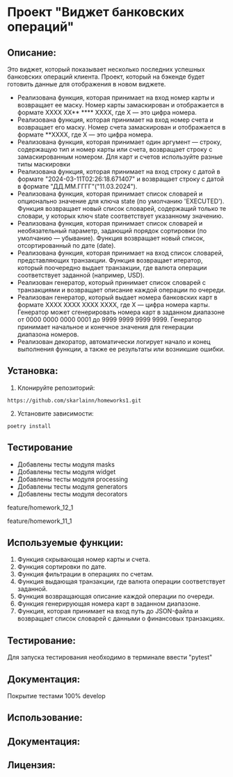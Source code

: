 # Проект "Виджет банковских операций"
## Описание:
Это виджет, который показывает несколько последних успешных банковских операций клиента.  Проект, 
который на бэкенде будет готовить данные для отображения в новом виджете.
* Реализована функция, которая принимает на вход номер карты и возвращает ее маску.
    Номер карты замаскирован и отображается в формате
    XXXX XX** **** XXXX, где X — это цифра номера.
* Реализована функция, которая принимает на вход номер счета и возвращает его маску.
    Номер счета замаскирован и отображается в формате **XXXX,
     где X — это цифра номера.
* Реализована функция, которая принимает один аргумент — строку, содержащую тип и номер карты или счета,
    возвращает строку с замаскированным номером.
    Для карт и счетов используйте разные типы маскировки
* Реализована функция, которая принимает на вход строку с датой в формате 
    "2024-03-11T02:26:18.671407" и возвращает строку с датой в формате "ДД.ММ.ГГГГ"("11.03.2024").
* Реализована функция, которая принимает список словарей
    и опционально значение для ключа state (по умолчанию 'EXECUTED').
    Функция возвращает новый список словарей, содержащий только те словари,
    у которых ключ state соответствует указанному значению.
* Реализована функция, которая принимает список словарей и необязательный параметр,
    задающий порядок сортировки (по умолчанию — убывание).
    Функция возвращает новый список, отсортированный по дате (date).
* Реализована функция, которая принимает на вход список словарей, представляющих транзакции.
        Функция возвращает итератор, который поочередно выдает транзакции,
        где валюта операции соответствует заданной (например, USD).
* Реализован генератор, который принимает список словарей с транзакциями 
 и возвращает описание каждой операции по очереди.
* Реализован генератор, который выдает номера банковских карт в формате XXXX XXXX XXXX XXXX, где X — цифра номера карты.
    Генератор может сгенерировать номера карт в заданном диапазоне от 0000 0000 0000 0001 до 9999 9999 9999 9999.
    Генератор принимает начальное и конечное значения для генерации диапазона номеров.
* Реализован декоратор, автоматически логирует начало и конец выполнения функции,
    а также ее результаты или возникшие ошибки.
## Установка:

1. Клонируйте репозиторий:
```
https://github.com/skarlainn/homeworks1.git
```
2. Установите зависимости:
```
poetry install
```
## Тестирование
* Добавлены тесты модуля masks 
* Добавлены тесты модуля widget
* Добавлены тесты модуля processing
* Добавлены тесты модуля generators
* Добавлены тесты модуля decorators

feature/homework_12_1

feature/homework_11_1
## Используемые функции:
1. Функция скрывающая номер карты и счета.
2. Функция сортировки по дате.
3. Функция фильтрации в операциях по счетам.
4. Функция выдающая транзакции, где валюта операции соответствует заданной.
5. Функция возвращающая описание каждой операции по очереди.
6. Функция генерирующая номера карт в заданном диапазоне.
7. Функция, которая принимает на вход путь до JSON-файла и возвращает список словарей с данными о финансовых транзакциях. 

## Тестирование:
Для запуска тестирования необходимо в терминале ввести "pytest"

## Документация:

Покрытие тестами 100%
develop

## Использование:
## Документация:
## Лицензия: